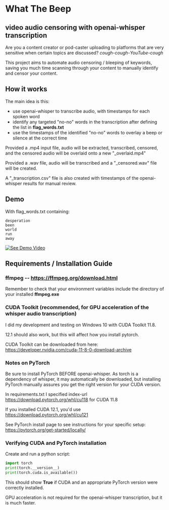 # What The Beep
## video audio censoring with openai-whisper transcription

Are you a content creator or pod-caster uploading to platforms that are very sensitive when certain topics are discussed? *cough*-*cough*-*YouTube*-*cough*

This project aims to automate audio censoring / bleeping of keywords, saving you much time scanning through your content to manually identify and censor your content.



## How it works

The main idea is this:
* use openai-whisper to transcribe audio, with timestamps for each spoken word
* identify any targeted "no-no" words in the transcription after defining the list in **flag_words.txt**
* use the timestamps of the identified "no-no" words to overlay a beep or silence at the correct time

Provided a .mp4 input file, audio will be extracted, transcribed, censored, and the censored audio will be overlaid onto a new "_overlaid.mp4"

Provided a .wav file, audio will be transcribed and a "_censored.wav" file will be created.

A "_transcription.csv" file is also created with timestamps of the openai-whisper results for manual review.


## Demo

With flag_words.txt containing:
```
desperation
been
world
run
away
```

[![See Demo Video](https://img.youtube.com/vi/pEZgVcOr_XE/0.jpg)](https://www.youtube.com/watch?v=pEZgVcOr_XE)

## Requirements / Installation Guide

### ffmpeg -- https://ffmpeg.org/download.html

Remember to check that your environment variables include the directory of your installed **ffmpeg.exe**

### CUDA Toolkit (recommended, for GPU acceleration of the whisper audio transcription)

I did my development and testing on Windows 10 with CUDA Toolkit 11.8.

12.1 should also work, but this will affect how you install pytorch.

CUDA Toolkit can be downloaded from here: https://developer.nvidia.com/cuda-11-8-0-download-archive

### Notes on PyTorch

Be sure to install PyTorch BEFORE openai-whisper. As torch is a dependency of whisper, it may automatically be downloaded, but installing PyTorch manually assures you get the right version for your CUDA version.

In requirements.txt I specified index-url https://download.pytorch.org/whl/cu118 for CUDA 11.8

If you installed CUDA 12.1, you'd use https://download.pytorch.org/whl/cu121

See PyTorch install page to see instructions for your specific setup: https://pytorch.org/get-started/locally/

### Verifying CUDA and PyTorch installation

Create and run a python script:
```python
import torch
print(torch.__version__)
print(torch.cuda.is_available())
```
This should show **True** if CUDA and an appropriate PyTorch version were correctly installed.

GPU acceleration is not required for the openai-whisper transcription, but it is much faster.


